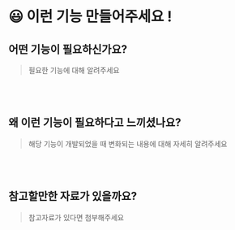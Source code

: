 # 😃 이런 기능 만들어주세요 !

## 어떤 기능이 필요하신가요?

> 필요한 기능에 대해 알려주세요

<br><br>

## 왜 이런 기능이 필요하다고 느끼셨나요?

> 해당 기능이 개발되었을 때 변화되는 내용에 대해 자세히 알려주세요

<br><br>

## 참고할만한 자료가 있을까요?

> 참고자료가 있다면 첨부해주세요

<br><br>
